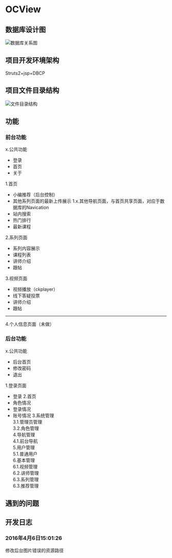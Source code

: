 # OCView

## 数据库设计图
![数据库关系图](http://7naraf.com1.z0.glb.clouddn.com/ocview-db.png)

## 项目开发环境架构
Struts2+jsp+DBCP

## 项目文件目录结构
![文件目录结构](http://7naraf.com1.z0.glb.clouddn.com/ocview-construction.png)

## 功能

### 前台功能

x.公共功能
- 登录
- 首页
- 关于


1.首页
- 小编推荐（后台控制）
- 其他系列页面的最新上传展示
1.x.其他导航页面，与首页共享页面，对应于数据库的Navication
- 站内搜索
- 热门排行
- 最新课程

2.系列页面
- 系列内容展示
- 课程列表
- 讲师介绍
- 跟帖

3.视频页面
- 视频播放（ckplayer）
- 线下答疑投票
- 讲师介绍
- 跟帖

---
4.个人信息页面（未做）

### 后台功能
x.公共功能
- 后台首页
- 修改密码
- 退出

1.登录页面
- 登录
2.首页
- 角色情况
- 登录情况
- 账号情况
3.系统管理  
  3.1.管理员管理  
  3.2.角色管理  
4.导航管理  
  4.1.前台导航  
5.用户管理  
  5.1.普通用户  
6.基本管理  
  6.1.视频管理  
  6.2.讲师管理  
  6.3.系列管理  
  6.3.推荐管理  


## 遇到的问题

## 开发日志

### 2016年4月6日15:01:26
修改后台图片错误的资源路径


